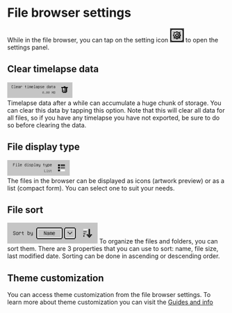 # File browser settings
While in the file browser, you can tap on the setting icon ![Settings](images/settings.png) to open the settings panel.

## Clear timelapse data
![Clear](images/timelapse_clear.png) <br/>
Timelapse data after a while can accumulate a huge chunk of storage. You can clear this data by tapping this option. Note that this will clear all data for all files, so if you have any timelapse you have not exported, be sure to do so before clearing the data.

## File display type
![Display type](images/display_type.png)<br/>
The files in the browser can be displayed as icons (artwork preview) or as a list (compact form). You can select one to suit your needs.

## File sort
![File sort](images/file_sort.png)
To organize the files and folders, you can sort them. There are 3 properties that you can use to sort: name, file size, last modified date. Sorting can be done in ascending or descending order.<br/>

## Theme customization
You can access theme customization from the file browser settings. To learn more about theme customization you can visit the [Guides and info](https://github.com/pixquare/themes/blob/main/README.md)
